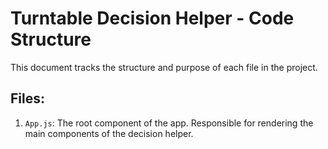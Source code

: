 # Turntable Decision Helper - Code Structure

This document tracks the structure and purpose of each file in the project.

## Files:
1. `App.js`: The root component of the app. Responsible for rendering the main components of the decision helper.
